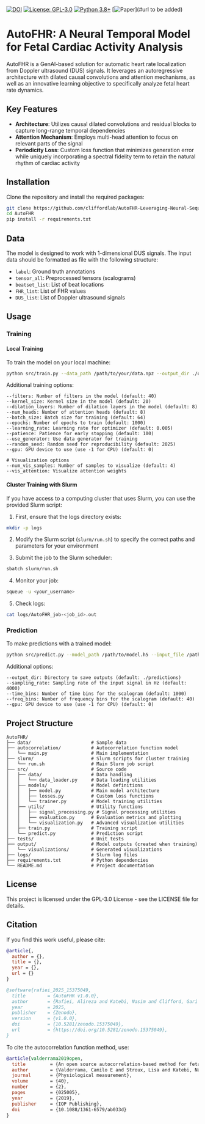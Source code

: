 [![DOI](https://zenodo.org/badge/DOI/10.5281/zenodo.15375049.svg)](https://doi.org/10.5281/zenodo.15375049)
[![License: GPL-3.0](https://img.shields.io/badge/License-GPL%203.0-blue.svg)](https://opensource.org/licenses/GPL-3.0)
[![Python 3.8+](https://img.shields.io/badge/python-3.8+-blue.svg)](https://www.python.org/downloads/)
[![Paper](https://img.shields.io/badge/Paper-Science%20Direct-blue.svg)](#url to be added)

# AutoFHR: A Neural Temporal Model for Fetal Cardiac Activity Analysis

AutoFHR is a GenAI-based solution for automatic heart rate localization from Doppler ultrasound (DUS) signals. It leverages an autoregressive architecture with dilated causal convolutions and attention mechanisms, as well as an innovative learning objective to specifically analyze fetal heart rate dynamics.

## Key Features

- **Architecture**: Utilizes causal dilated convolutions and residual blocks to capture long-range temporal dependencies
- **Attention Mechanism**: Employs multi-head attention to focus on relevant parts of the signal
- **Periodicity Loss**: Custom loss function that minimizes generation error while uniquely incorporating a spectral fidelity term to retain the natural rhythm of cardiac activity

## Installation

Clone the repository and install the required packages:

```bash
git clone https://github.com/cliffordlab/AutoFHR-Leveraging-Neural-Sequential-Modeling-for-Ultrasound-Analysis.git
cd AutoFHR
pip install -r requirements.txt
```

## Data

The model is designed to work with 1-dimensional DUS signals. The input data should be formatted as file with the following structure:

- `label`: Ground truth annotations
- `tensor_all`: Preprocessed tensors (scalograms)
- `beatset_list`: List of beat locations
- `FHR_list`: List of FHR values
- `DUS_list`: List of Doppler ultrasound signals

## Usage

### Training

#### Local Training

To train the model on your local machine:

```bash
python src/train.py --data_path /path/to/your/data.npz --output_dir ./output
```

Additional training options:
```
--filters: Number of filters in the model (default: 40)
--kernel_size: Kernel size in the model (default: 20)
--dilation_layers: Number of dilation layers in the model (default: 8)
--num_heads: Number of attention heads (default: 8)
--batch_size: Batch size for training (default: 64)
--epochs: Number of epochs to train (default: 1000)
--learning_rate: Learning rate for optimizer (default: 0.005)
--patience: Patience for early stopping (default: 100)
--use_generator: Use data generator for training
--random_seed: Random seed for reproducibility (default: 2025)
--gpu: GPU device to use (use -1 for CPU) (default: 0)

# Visualization options
--num_vis_samples: Number of samples to visualize (default: 4)
--vis_attention: Visualize attention weights
```

#### Cluster Training with Slurm

If you have access to a computing cluster that uses Slurm, you can use the provided Slurm script:

1. First, ensure that the logs directory exists:
```bash
mkdir -p logs
```

2. Modify the Slurm script (`slurm/run.sh`) to specify the correct paths and parameters for your environment

3. Submit the job to the Slurm scheduler:
```bash
sbatch slurm/run.sh
```

4. Monitor your job:
```bash
squeue -u <your_username>
```

5. Check logs:
```bash
cat logs/AutoFHR_job-<job_id>.out
```

### Prediction

To make predictions with a trained model:

```bash
python src/predict.py --model_path /path/to/model.h5 --input_file /path/to/signal.wav
```

Additional options:
```
--output_dir: Directory to save outputs (default: ./predictions)
--sampling_rate: Sampling rate of the input signal in Hz (default: 4000)
--time_bins: Number of time bins for the scalogram (default: 1000)
--freq_bins: Number of frequency bins for the scalogram (default: 40)
--gpu: GPU device to use (use -1 for CPU) (default: 0)
```

## Project Structure

```
AutoFHR/
├── data/                      # Sample data
├── autocorrelation/           # Autocorrelation function model
│   └── main.py                # Main implementation
├── slurm/                     # Slurm scripts for cluster training
│   └── run.sh                 # Main Slurm job script
├── src/                       # Source code
│   ├── data/                  # Data handling
│   │   └── data_loader.py     # Data loading utilities
│   ├── models/                # Model definitions
│   │   ├── model.py           # Main model architecture
│   │   ├── losses.py          # Custom loss functions
│   │   └── trainer.py         # Model training utilities
│   ├── utils/                 # Utility functions
│   │   ├── signal_processing.py # Signal processing utilities
│   │   ├── evaluation.py      # Evaluation metrics and plotting
│   │   └── visualization.py   # Advanced visualization utilities
│   ├── train.py               # Training script
│   └── predict.py             # Prediction script
├── tests/                     # Unit tests
├── output/                    # Model outputs (created when training)
│   └── visualizations/        # Generated visualizations
├── logs/                      # Slurm log files
├── requirements.txt           # Python dependencies
└── README.md                  # Project documentation
```

## License

This project is licensed under the GPL-3.0 License - see the LICENSE file for details.

## Citation

If you find this work useful, please cite:

```bibtex
@article{,
  author = {},
  title = {},
  year = {},
  url = {}
}
```

```bibtex
@software{rafiei_2025_15375049,
  title        = {AutoFHR v1.0.0},
  author       = {Rafiei, Alireza and Katebi, Nasim and Clifford, Gari D.},
  year         = 2025,
  publisher    = {Zenodo},
  version      = {v1.0.0},
  doi          = {10.5281/zenodo.15375049},
  url          = {https://doi.org/10.5281/zenodo.15375049},
}
```

To cite the autocorrelation function method, use:

```bibtex
@article{valderrama2019open,
  title         = {An open source autocorrelation-based method for fetal heart rate estimation from one-dimensional Doppler ultrasound},
  author        = {Valderrama, Camilo E and Stroux, Lisa and Katebi, Nasim and Paljug, Elianna and Hall-Clifford, Rachel and Rohloff, Peter and Marzbanrad, Faezeh and Clifford, Gari D},
  journal       = {Physiological measurement},
  volume        = {40},
  number        = {2},
  pages         = {025005},
  year          = {2019},
  publisher     = {IOP Publishing},
  doi           = {10.1088/1361-6579/ab033d}
}
```
